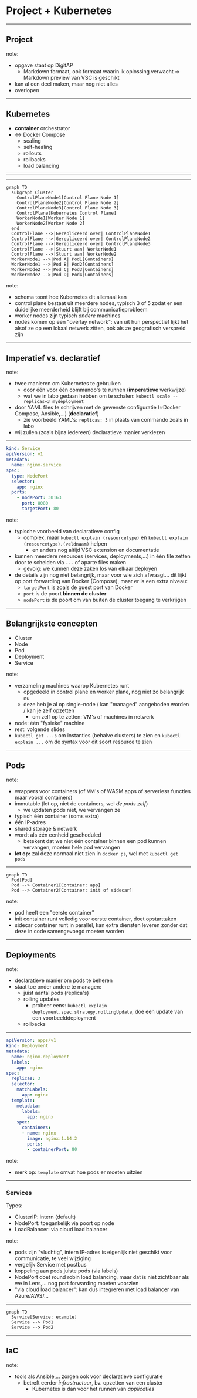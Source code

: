 # Project + Kubernetes

---

## Project

note:
- opgave staat op DigitAP
  - Markdown formaat, ook formaat waarin ik oplossing verwacht ⇒ Markdown preview van VSC is geschikt
- kan al een deel maken, maar nog niet alles
- overlopen

---

## Kubernetes

- **container** orchestrator
- ↔ Docker Compose
  - scaling
  - self-healing
  - rollouts
  - rollbacks
  - load balancing

---

---

```mermaid
graph TD
  subgraph Cluster
    ControlPlaneNode1[Control Plane Node 1]
    ControlPlaneNode2[Control Plane Node 2]
    ControlPlaneNode3[Control Plane Node 3]
    ControlPlane[Kubernetes Control Plane]
    WorkerNode1[Worker Node 1]
    WorkerNode2[Worker Node 2]
  end
  ControlPlane -->|Gerepliceerd over| ControlPlaneNode1
  ControlPlane -->|Gerepliceerd over| ControlPlaneNode2
  ControlPlane -->|Gerepliceerd over| ControlPlaneNode3
  ControlPlane -->|Stuurt aan| WorkerNode1
  ControlPlane -->|Stuurt aan| WorkerNode2
  WorkerNode1 -->|Pod A| Pod1[Containers]
  WorkerNode1 -->|Pod B| Pod2[Containers]
  WorkerNode2 -->|Pod C| Pod3[Containers]
  WorkerNode2 -->|Pod D| Pod4[Containers]
```

note:
- schema toont hoe Kubernetes dit allemaal kan
- control plane bestaat uit meerdere nodes, typisch 3 of 5 zodat er een duidelijke meerderheid blijft bij communicatieprobleem
- worker nodes zijn typisch *andere* machines
- nodes komen op een "overlay network": van uit hun perspectief lijkt het alsof ze op een lokaal netwerk zitten, ook als ze geografisch verspreid zijn

---

## Imperatief vs. declaratief

note:
- twee manieren om Kubernetes te gebruiken
  - door één voor één commando's te runnen (**imperatieve** werkwijze)
  - wat we in labo gedaan hebben om te schalen: `kubectl scale --replicas=3 mydeployment`
- door YAML files te schrijven met de gewenste configuratie (≈Docker Compose, Ansible,...) (**declaratief**)
  - zie voorbeeld YAML's: `replicas: 3` in plaats van commando zoals in labo
- wij zullen (zoals bijna iedereen) declaratieve manier verkiezen

---

```yaml
kind: Service 
apiVersion: v1 
metadata:
  name: nginx-service 
spec:
  type: NodePort
  selector:
    app: nginx 
  ports:
    - nodePort: 30163
      port: 8080
      targetPort: 80
```

note:
- typische voorbeeld van declaratieve config
  - complex, maar `kubectl explain (resourcetype)` en `kubectl explain (resourcetype).(veldnaam)` helpen
    - en anders nog altijd VSC extension en documentatie
- kunnen meerdere resources (services, deployments,...) in één file zetten door te scheiden via `---` of aparte files maken
  - gevolg: we kunnen deze zaken los van elkaar deployen
- de details zijn nog niet belangrijk, maar voor wie zich afvraagt... dit lijkt op port forwarding van Docker (Compose), maar er is een extra niveau:
  - `targetPort` is zoals de guest port van Docker
  - `port` is de poort **binnen de cluster**
  - `nodePort` is de poort om van buiten de cluster toegang te verkrijgen

---

## Belangrijkste concepten

- Cluster
- Node
- Pod
- Deployment
- Service

note:
- verzameling machines waarop Kubernetes runt
  - opgedeeld in control plane en worker plane, nog niet zo belangrijk nu
  - deze heb je al op single-node / kan "managed" aangeboden worden / kan je zelf opzetten
    - om zelf op te zetten: VM's of machines in netwerk
- node: één "fysieke" machine
- rest: volgende slides
- `kubectl get ...s` om instanties (behalve clusters) te zien en `kubectl explain ...` om de syntax voor dit soort resource te zien

---

## Pods

note:
- wrappers voor containers (of VM's of WASM apps of serverless functies maar vooral containers)
- immutable (let op, niet de containers, wel *de pods zelf*)
  - we updaten pods niet, we vervangen ze
- typisch één container (soms extra)
- één IP-adres
- shared storage & netwerk
- wordt als één eenheid gescheduled
  - betekent dat we niet één container binnen een pod kunnen vervangen, moeten hele pod vervangen
- **let op:** zal deze normaal niet zien in `docker ps`, wel met `kubectl get pods`

---

```mermaid
graph TD
  Pod[Pod]
  Pod --> Container1[Container: app]
  Pod --> Container2[Container: init of sidecar]
```

note:
- pod heeft een "eerste container"
- init container runt volledig voor eerste container, doet opstarttaken
- sidecar container runt in parallel, kan extra diensten leveren zonder dat deze in code samengevoegd moeten worden

---

## Deployments

note:

- declaratieve manier om pods te beheren
- staat toe onder andere te managen:
  - juist aantal pods (replica's)
  - rolling updates
    - probeer eens: `kubectl explain deployment.spec.strategy.rollingUpdate`, doe een update van een voorbeelddeployment
  - rollbacks

---

```yaml
apiVersion: apps/v1
kind: Deployment
metadata:
  name: nginx-deployment
  labels:
    app: nginx
spec:
  replicas: 3
  selector:
    matchLabels:
      app: nginx
  template:
    metadata:
      labels:
        app: nginx
    spec:
      containers:
      - name: nginx
        image: nginx:1.14.2
        ports:
        - containerPort: 80
```

note:
- merk op: `template` omvat hoe pods er moeten uitzien

---

### Services

Types:
- ClusterIP: intern (default)
- NodePort: toegankelijk via poort op node
- LoadBalancer: via cloud load balancer

note:
- pods zijn "vluchtig", intern IP-adres is eigenlijk niet geschikt voor communicatie, te veel wijziging
- vergelijk Service met postbus
- koppeling aan pods juiste pods (via labels)
- NodePort doet round robin load balancing, maar dat is niet zichtbaar als we in Lens,... nog port forwarding moeten voorzien
- "via cloud load balancer": kan dus integreren met load balancer van Azure/AWS/...

---

```mermaid
graph TD
  Service[Service: example]
  Service --> Pod1
  Service --> Pod2
```

---

## IaC

note:
- tools als Ansible,... zorgen ook voor declaratieve configuratie
  - betreft eerder *infrastructuur*, bv. opzetten van een cluster
    - Kubernetes is dan voor het runnen van *applicaties*